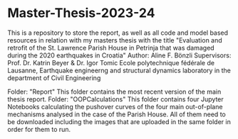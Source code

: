 # Master-Thesis-2023-24
This is a repository to store the report, as well as all code and model based resources in relation with my masters thesis with the title "Evaluation and retrofit of the St. Lawrence Parish House in Petrinja that was damaged during the 2020 earthquakes in Croatia"
Author: Aline F. Bönzli
Supervisors: Prof. Dr. Katrin Beyer & Dr. Igor Tomic
Ecole polytechnique fédérale de Lausanne, Earthquake engineerng and structural dynamics laboratory in the department of Civil Engineering

Folder: "Report"
This folder contains the most recent version of the main thesis report.
Folder: "OOPCalculations"
This folder contains four Jupyter Notebooks calculating the pushover curves of the four main out-of-plane mechanisms analysed in the case of the Parish House. All of them need to be downloaded including the images that are uploaded in the same folder in order for them to run.

